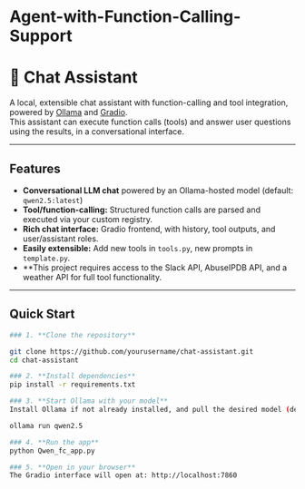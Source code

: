 # Agent-with-Function-Calling-Support

# 🤖 Chat Assistant

A local, extensible chat assistant with function-calling and tool integration, powered by [Ollama](https://ollama.com/) and [Gradio](https://www.gradio.app/).  
This assistant can execute function calls (tools) and answer user questions using the results, in a conversational interface.

---

## Features

- **Conversational LLM chat** powered by an Ollama-hosted model (default: `qwen2.5:latest`)
- **Tool/function-calling:** Structured function calls are parsed and executed via your custom registry.
- **Rich chat interface:** Gradio frontend, with history, tool outputs, and user/assistant roles.
- **Easily extensible:** Add new tools in `tools.py`, new prompts in `template.py`.
- **This project requires access to the Slack API, AbuseIPDB API, and a weather API for full tool functionality.

---

## Quick Start
```bash
### 1. **Clone the repository**

git clone https://github.com/yourusername/chat-assistant.git
cd chat-assistant

### 2. **Install dependencies**
pip install -r requirements.txt

### 3. **Start Ollama with your model**
Install Ollama if not already installed, and pull the desired model (default is Qwen 2.5):

ollama run qwen2.5

### 4. **Run the app**
python Qwen_fc_app.py

### 5. **Open in your browser**
The Gradio interface will open at: http://localhost:7860
```
